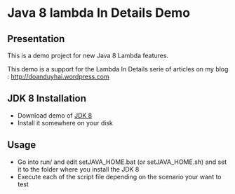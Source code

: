 Java 8 lambda In Details Demo
================

Presentation
------------------

 This is a demo project for new Java 8 Lambda features.
 
 This demo is a support for the Lambda In Details serie of articles on my blog : http://doanduyhai.wordpress.com
 
 
 JDK 8 Installation
------------

- Download demo of [JDK 8](http://jdk8.java.net/lambda/)
- Install it somewhere on your disk

 Usage
------------

- Go into run/ and edit setJAVA_HOME.bat (or setJAVA_HOME.sh) and set it to the folder where you install the JDK 8
- Execute each of the script file depending on the scenario your want to test
